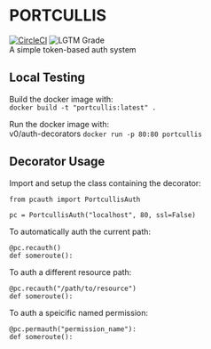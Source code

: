 # PORTCULLIS
[![CircleCI](https://circleci.com/gh/ritsec-dev/portcullis.svg?style=svg)](https://circleci.com/gh/ritsec-dev/portcullis)
![LGTM Grade](https://img.shields.io/lgtm/grade/python/g/ritsec-dev/portcullis.svg)  
A simple token-based auth system


## Local Testing
Build the docker image with:  
```docker build -t "portcullis:latest" .```

Run the docker image with:  
v0/auth-decorators
```docker run -p 80:80 portcullis```


## Decorator Usage
Import and setup the class containing the decorator:  
```
from pcauth import PortcullisAuth

pc = PortcullisAuth("localhost", 80, ssl=False)
```  

To automatically auth the current path:  
```
@pc.recauth()
def someroute():
```  

To auth a different resource path:  
```
@pc.recauth("/path/to/resource")
def someroute():
```  

To auth a speicific named permission:  
```
@pc.permauth("permission_name"):
def someroute():
```  